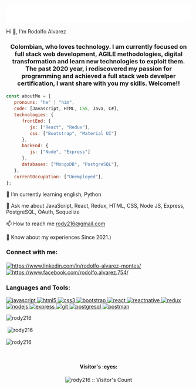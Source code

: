 <img src="https://github.com/rody216/rody216/blob/main/namew.gif" alt="hello world"/>

Hi 👋, I'm Rodolfo Alvarez


<h3 align="center">Colombian, who loves technology. I am currently focused on full stack web development, AGILE methodologies, digital transformation and learn new technologies to exploit them. The past 2020 year, i rediscovered my passion for programming and achieved a full stack web develper certification, I want share with you my skills. Welcome!!</h3>

```javascript
const aboutMe = {
   pronouns: "he" | "him",
   code: [Javascript, HTML, CSS, Java, C#],
   technologies: {
      frontEnd: {
         js: ["React", "Redux"],
         css: ["Bootstrap", "Material UI"]
      },
      backEnd: {
         js: ["Node", "Express"]
      },
      databases: ["MongoDB", "PostgreSQL"],
   },
   currentOccupation: ["Unemployed"],
};
```

🌱 I’m currently learning english, Python

💬 Ask me about JavaScript, React, Redux, HTML, CSS, Node JS, Express, PostgreSQL, OAuth, Sequelize

📫 How to reach me rody216@gmail.com

📄 Know about my experiences Since 2021.)

<h3 align="left">Connect with me:</h3>
<p align="left">
<a href="https://linkedin.com/in/rodolfo-alvarez-montes/" target="_blank"><img align="center" src="https://cdn.jsdelivr.net/npm/simple-icons@3.0.1/icons/linkedin.svg" alt="https://www.linkedin.com/in/rodolfo-alvarez-montes/" height="30" width="40" /></a>
<a href="https://fb.com/rodolfo.alvarez.754/" target="_blank"><img align="center" src="https://cdn.jsdelivr.net/npm/simple-icons@3.0.1/icons/facebook.svg" alt="https://www.facebook.com/rodolfo.alvarez.754/" height="30" width="40" /></a>
</p>

<h3 align="left">Languages and Tools:</h3>
<p align="left">  <a href="https://developer.mozilla.org/en-US/docs/Web/JavaScript" target="_blank"> <img src="https://upload.wikimedia.org/wikipedia/commons/thumb/9/99/Unofficial_JavaScript_logo_2.svg/1024px-Unofficial_JavaScript_logo_2.svg.png" alt="javascript" width="40" height="40"/> </a> 
<a href="https://www.w3.org/html/" target="_blank"> <img src="https://upload.wikimedia.org/wikipedia/commons/thumb/3/38/HTML5_Badge.svg/600px-HTML5_Badge.svg.png" alt="html5" width="40" height="40"/> </a>
<a href="https://www.w3schools.com/css/" target="_blank"> <img src="https://cdn4.iconfinder.com/data/icons/social-media-logos-6/512/121-css3-512.png" alt="css3" width="40" height="40"/> </a> 
<a href="https://getbootstrap.com" target="_blank"> <img src="https://upload.wikimedia.org/wikipedia/commons/thumb/b/b2/Bootstrap_logo.svg/1024px-Bootstrap_logo.svg.png" alt="bootstrap" width="40" height="40"/> </a> 
<a href="https://reactjs.org/" target="_blank"> <img src="https://seeklogo.com/images/R/react-logo-7B3CE81517-seeklogo.com.png" alt="react" width="40" height="40"/> </a> 
<a href="https://reactnative.dev/" target="_blank"> <img src="https://reactnative.dev/img/header_logo.svg" alt="reactnative" width="40" height="40"/> </a> 
<a href="https://redux.js.org" target="_blank"> <img src="https://seeklogo.com/images/R/redux-logo-9CA6836C12-seeklogo.com.png" alt="redux" width="40" height="40"/>
<a href="https://nodejs.org" target="_blank"> <img src="https://cdn.pixabay.com/photo/2015/04/23/17/41/node-js-736399_960_720.png" alt="nodejs" height="40"/> </a>
<a href="https://expressjs.com" target="_blank"> <img src="https://i.cloudup.com/zfY6lL7eFa-3000x3000.png" alt="express" height="40"/> </a> 
<a href="https://git-scm.com/" target="_blank"> <img src="https://www.vectorlogo.zone/logos/git-scm/git-scm-icon.svg" alt="git" width="40" height="40"/> </a> 
<a href="https://www.postgresql.org" target="_blank"> <img src="https://upload.wikimedia.org/wikipedia/commons/thumb/2/29/Postgresql_elephant.svg/1200px-Postgresql_elephant.svg.png" alt="postgresql" width="40" height="40"/> </a> 
<a href="https://postman.com" target="_blank"> <img src="https://www.vectorlogo.zone/logos/getpostman/getpostman-icon.svg" alt="postman" width="40" height="40"/> </a> 


<p><img align="left" src="https://github-readme-stats.vercel.app/api/top-langs?username=rody216&show_icons=true&theme=dark&locale=en&layout=compact" alt="rody216"/></p>
</br>
<p>&nbsp;<img align="center" src="https://github-readme-stats.vercel.app/api?username=rody216&show_icons=true&theme=highcontrast&title_color=cfd147&locale=en" alt="rody216" /></p>

<p><img align="center" src="https://github-readme-streak-stats.herokuapp.com/?user=rody216&theme=dark" alt="rody216" /></p>

</br>
<h4 align="center">Visitor's :eyes:</h4>

<p align="center"><img src="https://profile-counter.glitch.me/{rody216}/count.svg" alt="rody216 :: Visitor's Count" /></p>

